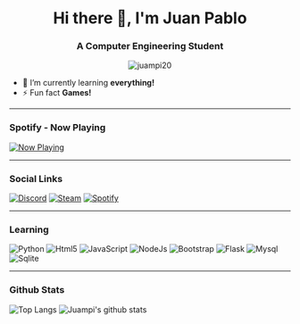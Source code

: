 <h1 align="center">Hi there 👋, I'm Juan Pablo</h1>
<h3 align="center">A Computer Engineering Student</h3>

<p align="center">
<img src="https://badges.pufler.dev/visits/juampi20/juampi20" alt="juampi20" />
</p>

- 🌱 I’m currently learning **everything!**
- ⚡ Fun fact **Games!**

---
### Spotify - Now Playing
[![Now Playing](https://now-playing-profile-gules.vercel.app/now-playing)](https://now-playing-profile-gules.vercel.app/now-playing?open)

---
### Social Links
[![Discord][discord-badge]][discord]
[![Steam][steam-badge]][steam]
[![Spotify][spotify-badge]][spotify]

---
### Learning
![Python][python-badge]
![Html5][html5-badge]
![JavaScript][javascript-badge]
![NodeJs][nodejs-badge]
![Bootstrap][bootstrap-badge]
![Flask][flask-badge]
![Mysql][mysql-badge]
![Sqlite][sqlite-badge]

---
### Github Stats
![Top Langs](https://github-readme-stats.vercel.app/api/top-langs/?username=juampi20&layout=default&hide=shell,css)
![Juampi's github stats](https://github-readme-stats.vercel.app/api?username=juampi20&show_icons=true)


<!-- Links -->
[discord]: https://discord.gg/aMU9Akx
[steam]: https://steamcommunity.com/id/juampig20
[spotify]: https://open.spotify.com/user/11150996597

<!-- Badges -->
[discord-badge]: https://img.shields.io/badge/discord-%237289DA.svg?&style=for-the-badge&logo=discord&logoColor=white
[steam-badge]: https://img.shields.io/badge/Steam-%23000000.svg?&style=for-the-badge&logo=steam&logoColor=white
[spotify-badge]: https://img.shields.io/badge/spotify-%231ED760.svg?&style=for-the-badge&logo=spotify&logoColor=white
[python-badge]: https://img.shields.io/badge/python%20-%2314354C.svg?&style=for-the-badge&logo=python&logoColor=white
[html5-badge]: https://img.shields.io/badge/html5%20-%23E34F26.svg?&style=for-the-badge&logo=html5&logoColor=white
[javascript-badge]: https://img.shields.io/badge/javascript%20-%23323330.svg?&style=for-the-badge&logo=javascript&logoColor=%23F7DF1E
[nodejs-badge]: https://img.shields.io/badge/node.js%20-%2343853D.svg?&style=for-the-badge&logo=node.js&logoColor=white
[bootstrap-badge]: https://img.shields.io/badge/bootstrap%20-%23563D7C.svg?&style=for-the-badge&logo=bootstrap&logoColor=white
[flask-badge]: https://img.shields.io/badge/flask%20-%23000.svg?&style=for-the-badge&logo=flask&logoColor=white
[mysql-badge]: https://img.shields.io/badge/mysql-%2300f.svg?&style=for-the-badge&logo=mysql&logoColor=white
[sqlite-badge]: https://img.shields.io/badge/sqlite-%2307405e.svg?&style=for-the-badge&logo=sqlite&logoColor=white
